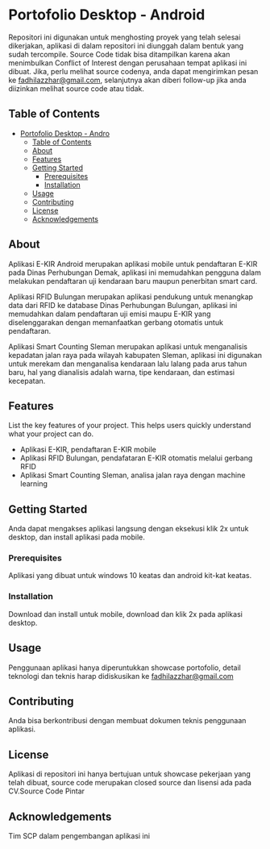 # Portofolio Desktop - Android

Repositori ini digunakan untuk menghosting proyek yang telah selesai dikerjakan, aplikasi di dalam repositori ini diunggah dalam bentuk yang sudah tercompile. Source Code tidak bisa ditampilkan karena akan menimbulkan Conflict of Interest dengan perusahaan tempat aplikasi ini dibuat. Jika, perlu melihat source codenya, anda dapat mengirimkan pesan ke fadhilazzhar@gmail.com, selanjutnya akan diberi follow-up jika anda diizinkan melihat source code atau tidak.

## Table of Contents

- [Portofolio Desktop - Andro](#Portofolio-Desktop---Android)
  - [Table of Contents](#table-of-contents)
  - [About](#about)
  - [Features](#features)
  - [Getting Started](#getting-started)
    - [Prerequisites](#prerequisites)
    - [Installation](#installation)
  - [Usage](#usage)
  - [Contributing](#contributing)
  - [License](#license)
  - [Acknowledgements](#acknowledgements)

## About

Aplikasi E-KIR Android merupakan aplikasi mobile untuk pendaftaran E-KIR pada Dinas Perhubungan Demak, aplikasi ini memudahkan pengguna dalam melakukan pendaftaran uji kendaraan baru maupun penerbitan smart card.

Aplikasi RFID Bulungan merupakan aplikasi pendukung untuk menangkap data dari RFID ke database Dinas Perhubungan Bulungan, aplikasi ini memudahkan dalam pendaftaran uji emisi maupu E-KIR yang diselenggarakan dengan memanfaatkan gerbang otomatis untuk pendaftaran.

Aplikasi Smart Counting Sleman merupakan aplikasi untuk menganalisis kepadatan jalan raya pada wilayah kabupaten Sleman, aplikasi ini digunakan untuk merekam dan menganalisa kendaraan lalu lalang pada arus tahun baru, hal yang dianalisis adalah warna, tipe kendaraan, dan estimasi kecepatan.

## Features

List the key features of your project. This helps users quickly understand what your project can do.

- Aplikasi E-KIR, pendaftaran E-KIR mobile
- Aplikasi RFID Bulungan, pendafataran E-KIR otomatis melalui gerbang RFID
- Aplikasi Smart Counting Sleman, analisa jalan raya dengan machine learning

## Getting Started

Anda dapat mengakses aplikasi langsung dengan eksekusi klik 2x untuk desktop, dan install aplikasi pada mobile.

### Prerequisites

Aplikasi yang dibuat untuk windows 10 keatas dan android kit-kat keatas.

### Installation

Download dan install untuk mobile, download dan klik 2x pada aplikasi desktop.

## Usage

Penggunaan aplikasi hanya diperuntukkan showcase portofolio, detail teknologi dan teknis harap didiskusikan ke fadhilazzhar@gmail.com

## Contributing

Anda bisa berkontribusi dengan membuat dokumen teknis penggunaan aplikasi.

## License

Aplikasi di repositori ini hanya bertujuan untuk showcase pekerjaan yang telah dibuat, source code merupakan closed source dan lisensi ada pada CV.Source Code Pintar

## Acknowledgements

Tim SCP dalam pengembangan aplikasi ini
